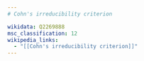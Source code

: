 ```yaml
---
# Cohn's irreducibility criterion

wikidata: Q2269888
msc_classification: 12
wikipedia_links:
  - "[[Cohn's irreducibility criterion]]"
---
```

